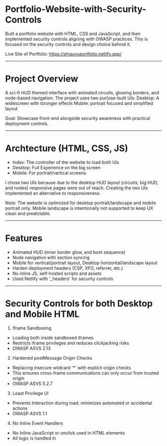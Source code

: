 # Portfolio-Website-with-Security-Controls
Built a portfolio website with HTML, CSS and JavaScript, and then implemented security controls aligning with OWASP practices.
This is focused on the security controls and design choice behind it. 

Live Site of Portfolio: https://phiauvuportfolio.netlify.app/ 

---

# Project Overview
A sci-fi HUD themed interface with animated circuits, glowing borders, and node-based navigation. The project uses two pur[ose-built UIs:
Desktop: A widescreen with stronger effects
Mobile: portrait focused and simplified layout

Goal: Showcase front-end alongside security awareness with practical deployment controls.


---

# Archtecture (HTML, CSS, JS)
- Index: The controller of the website to load both UIs
- Desktop: Full Experience on the big screen
- Mobile: For portrait/vertical screens

I chose two UIs because due to the desktop HUD layout (circuits, big HUD, and nodes) responsive pages were out of reach. Creating the two UIs implemented an alternative to responsiveness. 

Note: The website is optimized for desktop portrait/landscape and mobile portrait only. Mobile landscape is intentionally not supported to keep UX clean and predictable.

---

# Features 
- Animated HUD (inner border glow, and boot sequence)
- Node navigation with section syncing
- Mobile for vertical/portrait layout, Desktop horizontal/landscape layout
- Harden deployment headers (CSP, XFO, referrer, etc.)
- No inline JS, self-hosted scripts and assets
- Used Netlify with '_headers' for security controls

---

# Security Controls for both Desktop and Mobile HTML
1. Iframe Sandboxing
- Loading both inside sandboxed iframes
- Restricts iframe privileges and reduces clickjacking risks
- OWASP ASVS 2.13

2. Hardened postMessage Origin Checks
- Replacing insecure wildcard '*' with explicit origin checks
- This ensures cross-frame communications can only occur from trusted origin
- OWASP ASVS 5.2.7

3. Least Privilege UI
- Prevents Interaction during load; minimizes automated or accidental actions
- OWASP ASVS 1.1

4. No Inline Event Handlers
- No Inline JavaScript or onclick used in HTML elements 
- All logic is handled in <script> blocks using addEventListener
- The site is prepared for strict Content Security Policy (CSP) enforcment 
- OWASP ASVS 14.3

5. No Third-Party Remote JS
- There are no external CDNs or remote JavaScript dependencies
- This eliminates supply-chain risk
- OWASP ASVS 14.2

6. Deployment Security Headers
- Strengthens security at the hosting layer where a _headers file is included
- CSP - blocks inline/remote code, it enforces HTTPS and prevents clickjacking
- HSTS - this enforces HTTPS across subdomains
- X-Frame Options in depth for clickjacking defense
- X-Content-Type-Options - nosniff for MIME sniffing protection
- Referrer-Policy - strict-origin-when-cross-origin
- Permission-Policy - disables camera, mic, and geolocation

---

# Lessons Learned & Key Takeways
This Project not only demonstrates front-end design but practical applications of OWASP security controls. Applying sandboxing, strict origin checks, least privilege principles, CSP readiness and secure headers, The portfolio site is resilient against common web threats.

---

# References
- [OWASP Application Security Verification Standard (ASVS)](https://owasp.org/ASVS/)  
- [OWASP Cheat Sheet Series](https://cheatsheetseries.owasp.org/)  
